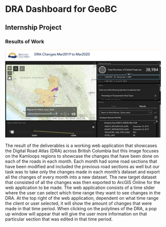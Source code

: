# DRA Dashboard for GeoBC

## Internship Project



### Results of Work 

!["Dashboard"](https://github.com/MorsalN/GeoBC_Dashboard/blob/main/FinalProduct.png)


The result of the deliverables is a working web application that showcases the Digital Road Atlas (DRA) across British Columbia but this image focuses on the Kamloops regions to showcase the changes that have been done on each of the roads in each month. Each month had some road sections that have been modified and included the previous road sections as well but our task was to take only the changes made in each month’s dataset and export all the changes of every month into a new dataset. The new target dataset that consisted of all the changes was then exported to ArcGIS Online for the web application to be made. The web application consists of a time slider where the user can select which time range they want to see changes in the DRA. At the top right of the web application, dependent on what time range the client or user selected, it will show the amount of changes that were made in that time period. When clicking on the polylines of the DRA, a pop up window will appear that will give the user more information on that particular section that was edited in that time period. 
